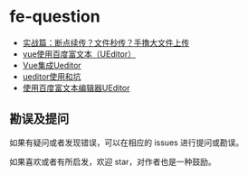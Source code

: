 # fe-question

- [实战篇：断点续传？文件秒传？手撸大文件上传](https://github.com/ChickenDreamFactory/fe-question/issues/1)
- [vue使用百度富文本（UEditor）](https://github.com/ChickenDreamFactory/fe-question/issues/2)
- [Vue集成Ueditor](https://github.com/ChickenDreamFactory/fe-question/issues/3)
- [ueditor使用和坑](https://github.com/ChickenDreamFactory/fe-question/issues/4)
- [使用百度富文本编辑器UEditor](https://github.com/ChickenDreamFactory/fe-question/issues/5)

## 勘误及提问

如果有疑问或者发现错误，可以在相应的 issues 进行提问或勘误。

如果喜欢或者有所启发，欢迎 star，对作者也是一种鼓励。
